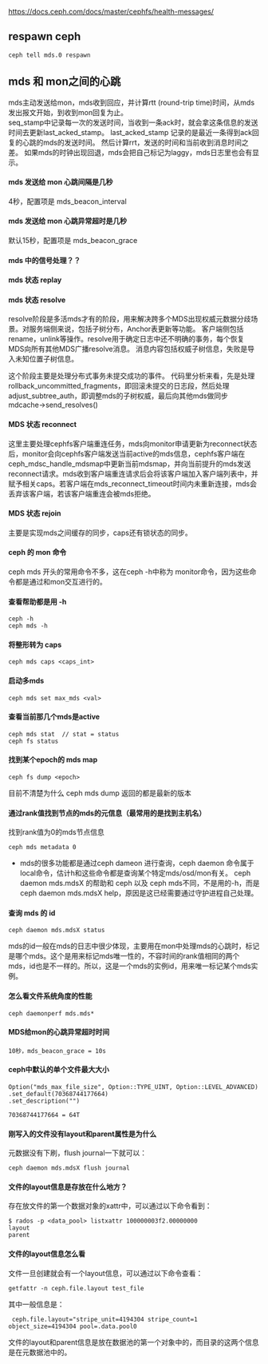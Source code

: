 
https://docs.ceph.com/docs/master/cephfs/health-messages/

## respawn ceph

```
ceph tell mds.0 respawn
```

## mds 和 mon之间的心跳

mds主动发送给mon，mds收到回应，并计算rtt (round-trip time)时间，从mds发出报文开始，到收到mon回复为止。  
seq_stamp中记录每一次的发送时间，当收到一条ack时，就会拿这条信息的发送时间去更新last_acked_stamp。
last_acked_stamp 记录的是最近一条得到ack回复的心跳的mds的发送时间。
然后计算rrt，发送的时间和当前收到消息时间之差。
如果mds的时钟出现回退，mds会把自己标记为laggy，mds日志里也会有显示。

#### mds 发送给 mon 心跳间隔是几秒

4秒，配置项是 mds_beacon_interval

#### mds 发送给 mon 心跳异常超时是几秒

默认15秒，配置项是  mds_beacon_grace

#### mds 中的信号处理？？

#### mds 状态 replay

#### mds 状态 resolve

resolve阶段是多活mds才有的阶段，用来解决跨多个MDS出现权威元数据分歧场景。对服务端侧来说，包括子树分布，Anchor表更新等功能。
客户端侧包括rename，unlink等操作。resolve用于确定日志中还不明确的事务，每个恢复MDS向所有其他MDS广播resolve消息。
消息内容包括权威子树信息，失败是导入未知位置子树信息。

这个阶段主要是处理分布式事务未提交成功的事件。
代码里分析来看，先是处理rollback_uncommitted_fragments，即回滚未提交的日志段，然后处理adjust_subtree_auth，即调整mds的子树权威，最后向其他mds做同步mdcache->send_resolves()

#### MDS 状态 reconnect

这里主要处理cephfs客户端重连任务，mds向monitor申请更新为reconnect状态后，monitor会向cephfs客户端发送当前active的mds信息，cephfs客户端在ceph_mdsc_handle_mdsmap中更新当前mdsmap，并向当前提升的mds发送reconnect请求。mds收到客户端重连请求后会将该客户端加入客户端列表中，并赋予相关caps。若客户端在mds_reconnect_timeout时间内未重新连接，mds会丢弃该客户端，若该客户端重连会被mds拒绝。

#### MDS 状态 rejoin

主要是实现mds之间缓存的同步，caps还有锁状态的同步。

#### ceph 的 mon 命令

ceph mds 开头的常用命令不多，这在ceph -h中称为 monitor命令，因为这些命令都是通过和mon交互进行的。

#### 查看帮助都是用 -h

    ceph -h
    ceph mds -h
  
#### 将整形转为 caps

    ceph mds caps <caps_int>
 
#### 启动多mds

    ceph mds set max_mds <val>

#### 查看当前那几个mds是active

    ceph mds stat  // stat = status
    ceph fs status
    
#### 找到某个epoch的 mds map

    ceph fs dump <epoch>
目前不清楚为什么 ceph mds dump <epoch> 返回的都是最新的版本

#### 通过rank值找到节点的mds的元信息（最常用的是找到主机名）

找到rank值为0的mds节点信息

    ceph mds metadata 0 

* mds的很多功能都是通过ceph dameon 进行查询，ceph daemon 命令属于 local命令，估计h和这些命令都是查询某个特定mds/osd/mon有关。
ceph daemon mds.mdsX 的帮助和 ceph 以及 ceph mds不同，不是用的-h，而是 ceph daemon mds.mdsX help，原因是这已经需要通过守护进程自己处理。

#### 查询 mds 的 id

    ceph daemon mds.mdsX status
    
mds的id一般在mds的日志中很少体现，主要用在mon中处理mds的心跳时，标记是哪个mds。这个是用来标记mds唯一性的，不容时间的rank值相同的两个mds，id也是不一样的。所以，这是一个mds的实例id，用来唯一标记某个mds实例。

#### 怎么看文件系统角度的性能
      
    ceph daemonperf mds.mds* 

#### MDS给mon的心跳异常超时时间

    10秒，mds_beacon_grace = 10s

#### ceph中默认的单个文件最大大小

    Option("mds_max_file_size", Option::TYPE_UINT, Option::LEVEL_ADVANCED)
    .set_default(70368744177664)
    .set_description("")
    
    70368744177664 = 64T
    
#### 刚写入的文件没有layout和parent属性是为什么

元数据没有下刷，flush journal一下就可以：

    ceph daemon mds.mdsX flush journal

#### 文件的layout信息是存放在什么地方？

存在放文件的第一个数据对象的xattr中，可以通过以下命令看到：

    $ rados -p <data_pool> listxattr 100000003f2.00000000
    layout
    parent

#### 文件的layout信息怎么看

文件一旦创建就会有一个layout信息，可以通过以下命令查看：

    getfattr -n ceph.file.layout test_file

其中一般信息是：
    
     ceph.file.layout="stripe_unit=4194304 stripe_count=1 object_size=4194304 pool=.data.pool0

文件的layout和parent信息是放在数据池的第一个对象中的，而目录的这两个信息是在元数据池中的。
